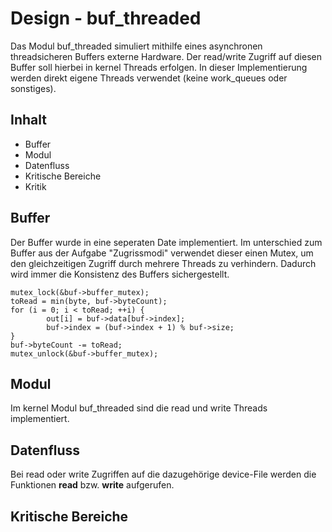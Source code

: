 # Design - buf_threaded

Das Modul buf_threaded simuliert mithilfe eines asynchronen threadsicheren Buffers externe Hardware.
Der read/write Zugriff auf diesen Buffer soll hierbei in kernel Threads erfolgen. In dieser Implementierung
werden direkt eigene Threads verwendet (keine work_queues oder sonstiges).

## Inhalt
* Buffer
* Modul
* Datenfluss
* Kritische Bereiche
* Kritik

## Buffer
Der Buffer wurde in eine seperaten Date implementiert. Im unterschied zum Buffer aus der Aufgabe
"Zugrissmodi" verwendet dieser einen Mutex, um den gleichzeitigen Zugriff durch mehrere Threads zu verhindern.
Dadurch wird immer die Konsistenz des Buffers sichergestellt.

```
mutex_lock(&buf->buffer_mutex);
toRead = min(byte, buf->byteCount);
for (i = 0; i < toRead; ++i) {
        out[i] = buf->data[buf->index];
        buf->index = (buf->index + 1) % buf->size;
}
buf->byteCount -= toRead;
mutex_unlock(&buf->buffer_mutex);
```

## Modul
Im kernel Modul buf_threaded sind die read und write Threads implementiert.

## Datenfluss
Bei read oder write Zugriffen auf die dazugehörige device-File werden die Funktionen **read** bzw. **write** aufgerufen.

## Kritische Bereiche
